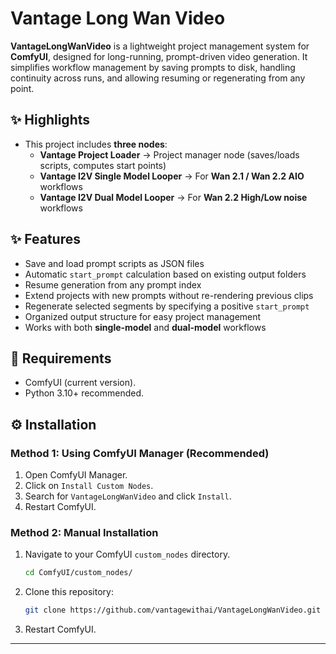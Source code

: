 
# Vantage Long Wan Video 

**VantageLongWanVideo** is a lightweight project management system for **ComfyUI**, designed for long-running, prompt-driven video generation. It simplifies workflow management by saving prompts to disk, handling continuity across runs, and allowing resuming or regenerating from any point.

## ✨ Highlights

- This project includes **three nodes**:
	 - **Vantage Project Loader** → Project manager node (saves/loads scripts, computes start points)
	 - **Vantage I2V Single Model Looper** → For **Wan 2.1 / Wan 2.2 AIO** workflows
	 - **Vantage I2V Dual Model Looper** → For **Wan 2.2 High/Low noise** workflows

## ✨ Features

-   Save and load prompt scripts as JSON files
-   Automatic `start_prompt` calculation based on existing output folders    
-   Resume generation from any prompt index    
-   Extend projects with new prompts without re-rendering previous clips    
-   Regenerate selected segments by specifying a positive `start_prompt`    
-   Organized output structure for easy project management    
-   Works with both **single-model** and **dual-model** workflows

## 🧰 Requirements
- ComfyUI (current version).
- Python 3.10+ recommended.
## ⚙️ Installation

### Method 1: Using ComfyUI Manager (Recommended)

1.  Open ComfyUI Manager.
2.  Click on `Install Custom Nodes`.
3.  Search for `VantageLongWanVideo` and click `Install`.
4.  Restart ComfyUI.

### Method 2: Manual Installation
1.  Navigate to your ComfyUI `custom_nodes` directory.
    ```bash
    cd ComfyUI/custom_nodes/
    ```
2.  Clone this repository:
    ```bash
    git clone https://github.com/vantagewithai/VantageLongWanVideo.git
    ```
4.  Restart ComfyUI.

---

